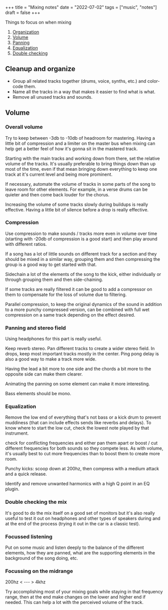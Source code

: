 +++
title = "Mixing notes"
date = "2022-07-02"
tags = ["music", "notes"]
draft = false
+++

Things to focus on when mixing

1. [Organization](#cleanup-and-organize)
2. [Volume](#volume)
3. [Panning](#panning)
4. [Equalization](#equalization)
5. [Double checking](#double-checking-the-mix)

## Cleanup and organize

- Group all related tracks together (drums, voice, synths, etc.) and color-code them.
- Name all the tracks in a way that makes it easier to find what is what.
- Remove all unused tracks and sounds.

## Volume

### Overall volume

Try to keep between -3db to -10db of headroom for mastering.
Having a little bit of compression and a limiter on the master bus when mixing can help get a better feel of how it's gonna sit in the mastered track.

Starting with the main tracks and working down from there, set the relative volume of the tracks. It's usually preferable to bring things down than up most of the time, even if that mean bringing down  everything to keep one track at it's current level and being more prominent.

If necessary, automate the volume of tracks in some parts of the song to leave room for other elements. For example, in a verse drums can be quieter and then come back louder for the chorus.

Increasing the volume of some tracks slowly during buildups is really effective.
Having a little bit of silence before a drop is really effective.

### Compression

Use compression to make sounds / tracks more even in volume over time (starting with -20db of compression is a good start) and then play around with different ratios.

If a song has a lot of little sounds on different track for a section and they should be mixed in a similar way, grouping them and then compressing the group is a good way to get started with that.

Sidechain a lot of the elements of the song to the kick, either individually or through grouping them and then side-chaining.

If some tracks are really filtered it can be good to add a compressor on them to compensate for the loss of volume due to filtering.

Parallel compression, to keep the original dynamics of the sound in addition to a more punchy compressed version, can be combined with full wet compression on a same track depending on the effect desired.

### Panning and stereo field

Using headphones for this part is really useful.

Keep reverb stereo.
Pan different tracks to create a wider stereo field.
In drops, keep most important tracks mostly in the center.
Ping pong delay is also a good way to make a track more wide.

Having the lead a bit more to one side and the chords a bit more to the opposite side can make them clearer.

Animating the panning on some element can make it more interesting.

Bass elements should be mono.

### Equalization

Remove the low end of everything that's not bass or a kick drum to prevent muddiness (that can include effects sends like reverbs and delays). To know where to start the low cut, check the lowest note played by that instrument.

check for conflicting frequencies and either pan them apart or boost / cut different frequencies for both sounds so they compete less. As with volume, it's usually best to cut more frequencies than to boost them to create more room.

Punchy kicks: scoop down at 200hz, then compress with a medium attack and a quick release.

Identify and remove unwanted harmonics with a high Q point in an EQ plugin.

### Double checking the mix

It's good to do the mix itself on a good set of monitors but it's also really useful to test it out on headphones and other types of speakers during and at the end of the process (trying it out in the car is a classic test).

### Focussed listening

Put on some music and listen deeply to the balance of the different elements, how they are panned, what are the supporting elements in the background of the song doing, etc.

### Focussing on the midrange

200hz < --- > 4khz

Try accomplishing most of your mixing goals while staying in that frequency range, then at the end make changes on the lower and higher end if needed. This can help a lot with the perceived volume of the track.
